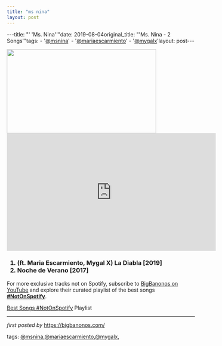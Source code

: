 ```yaml
---
title: "ms nina"
layout: post
---
```

---title: "' 'Ms. Nina''"date: 2019-08-04original_title: "'Ms. Nina -  2 Songs'"tags:  - '[@msnina](/tags/msnina/)'  - '[@mariaescarmiento](/tags/mariaescarmiento/)'  - '[@mygalx](/tags/mygalx/)'layout: post---<div class="separator" ><a href="https://i.ytimg.com/vi/KzdeUrsbfws/maxresdefault.jpg" imageanchor="1"><img border="0" data-original-height="450" data-original-width="800" height="225" src="https://i.ytimg.com/vi/KzdeUrsbfws/maxresdefault.jpg" width="400" /></a></div><iframe allow="accelerometer; autoplay; encrypted-media; gyroscope; picture-in-picture" allowfullscreen="" frameborder="0" height="315" src="https://www.youtube.com/embed/videoseries?list=PLtuNtuTatqI0zlhQX44drJeeC0HSyulSs" width="560"></iframe> <h3><ol><li>(ft. Maria Escarmiento, Mygal X) La Diabla [2019]</li><li>Noche de Verano [2017]</li></ol></h3><!--Subscribe and Playlist Links--><div>    <p>For more exclusive tracks not on Spotify, subscribe to <a href="https://www.youtube.com/[@BigBanonos](/tags/BigBanonos/)" target="_blank">BigBanonos on YouTube</a> and explore their curated playlist of the best songs <strong>[#NotOnSpotify](/tags/NotOnSpotify/)</strong>.</p>    <p><a href="https://www.youtube.com/playlist?list=PLtuNtuTatqI0kFahUCbtbfenC_ET5O_tr" target="_blank">Best Songs [#NotOnSpotify](/tags/NotOnSpotify/) Playlist<br /></a></p></div><hr /><p><em>first posted by</em> <a href="https://bigbanonos.com/" rel="noopener" target="_new">https://bigbanonos.com/</a></p><p>tags: [@msnina](/tags/msnina/),[@mariaescarmiento](/tags/mariaescarmiento/),[@mygalx](/tags/mygalx/),</p>